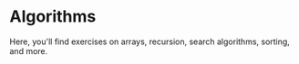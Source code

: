 # Algorithms
Here, you'll find exercises on arrays, recursion, search algorithms, sorting, and more.
